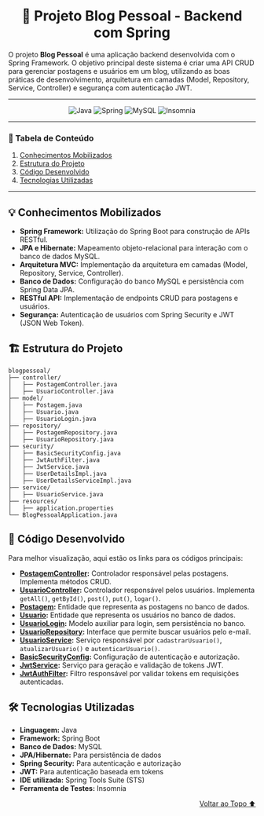 <div align='center', id='topo'/>

  # 📝 Projeto Blog Pessoal - Backend com Spring
</div>

O projeto **Blog Pessoal** é uma aplicação backend desenvolvida com o Spring Framework. O objetivo principal deste sistema é criar uma API CRUD para gerenciar postagens e usuários em um blog, utilizando as boas práticas de desenvolvimento, arquitetura em camadas (Model, Repository, Service, Controller) e segurança com autenticação JWT.  

******

<div align='center'/>

  ![Java](https://a11ybadges.com/badge?logo=java)
  ![Spring](https://a11ybadges.com/badge?logo=spring)
  ![MySQL](https://a11ybadges.com/badge?logo=mysql)
  ![Insomnia](https://a11ybadges.com/badge?logo=insomnia)

</div>

******
### 📌 Tabela de Conteúdo  
 1. [Conhecimentos Mobilizados](#conhecimentosMobilizados)  
 2. [Estrutura do Projeto](#estruturaDoProjeto)  
 3. [Código Desenvolvido](#codigoDesenvolvido)  
 4. [Tecnologias Utilizadas](#tecnologiasUtilizadas)  
******

<div id='conhecimentosMobilizados'/> 

## 💡 Conhecimentos Mobilizados  
- **Spring Framework:** Utilização do Spring Boot para construção de APIs RESTful.  
- **JPA e Hibernate:** Mapeamento objeto-relacional para interação com o banco de dados MySQL.  
- **Arquitetura MVC:** Implementação da arquitetura em camadas (Model, Repository, Service, Controller).  
- **Banco de Dados:** Configuração do banco MySQL e persistência com Spring Data JPA.  
- **RESTful API:** Implementação de endpoints CRUD para postagens e usuários.  
- **Segurança:** Autenticação de usuários com Spring Security e JWT (JSON Web Token).  

<div id='estruturaDoProjeto'/> 

## 🏗️ Estrutura do Projeto  

  
```
blogpessoal/
├── controller/
│   ├── PostagemController.java
│   ├── UsuarioController.java
├── model/
│   ├── Postagem.java
│   ├── Usuario.java
│   ├── UsuarioLogin.java
├── repository/
│   ├── PostagemRepository.java
│   ├── UsuarioRepository.java
├── security/
│   ├── BasicSecurityConfig.java
│   ├── JwtAuthFilter.java
│   ├── JwtService.java
│   ├── UserDetailsImpl.java
│   ├── UserDetailsServiceImpl.java
├── service/
│   ├── UsuarioService.java
├── resources/
│   ├── application.properties
└── BlogPessoalApplication.java

```

<div id='codigoDesenvolvido'/> 

## 📂 Código Desenvolvido  

Para melhor visualização, aqui estão os links para os códigos principais:  

- **[PostagemController](src/blogpessoal/controller/PostagemController.java):** Controlador responsável pelas postagens. Implementa métodos CRUD.  
- **[UsuarioController](src/blogpessoal/controller/UsuarioController.java):** Controlador responsável pelos usuários. Implementa `getAll()`, `getById()`, `post()`, `put()`, `logar()`.  
- **[Postagem](src/blogpessoal/model/Postagem.java):** Entidade que representa as postagens no banco de dados.  
- **[Usuario](src/blogpessoal/model/Usuario.java):** Entidade que representa os usuários no banco de dados.  
- **[UsuarioLogin](src/blogpessoal/model/UsuarioLogin.java):** Modelo auxiliar para login, sem persistência no banco.  
- **[UsuarioRepository](src/blogpessoal/repository/UsuarioRepository.java):** Interface que permite buscar usuários pelo e-mail.  
- **[UsuarioService](src/blogpessoal/service/UsuarioService.java):** Serviço responsável por `cadastrarUsuario()`, `atualizarUsuario()` e `autenticarUsuario()`.  
- **[BasicSecurityConfig](src/blogpessoal/security/BasicSecurityConfig.java):** Configuração de autenticação e autorização.  
- **[JwtService](src/blogpessoal/security/JwtService.java):** Serviço para geração e validação de tokens JWT.  
- **[JwtAuthFilter](src/blogpessoal/security/JwtAuthFilter.java):** Filtro responsável por validar tokens em requisições autenticadas.  

<div id='tecnologiasUtilizadas'/>  

## 🛠️ Tecnologias Utilizadas  

- **Linguagem:** Java  
- **Framework:** Spring Boot  
- **Banco de Dados:** MySQL  
- **JPA/Hibernate:** Para persistência de dados  
- **Spring Security:** Para autenticação e autorização  
- **JWT:** Para autenticação baseada em tokens  
- **IDE utilizada:** Spring Tools Suite (STS)  
- **Ferramenta de Testes:** Insomnia  

<div align='right'>

  [Voltar ao Topo ⬆️](#topo)  

</div>

